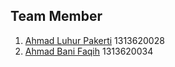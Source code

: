 ## Team Member

1. [Ahmad Luhur Pakerti](https://github.com/00shiki) 1313620028
2. [Ahmad Bani Faqih](https://github.com/Adnif) 1313620034